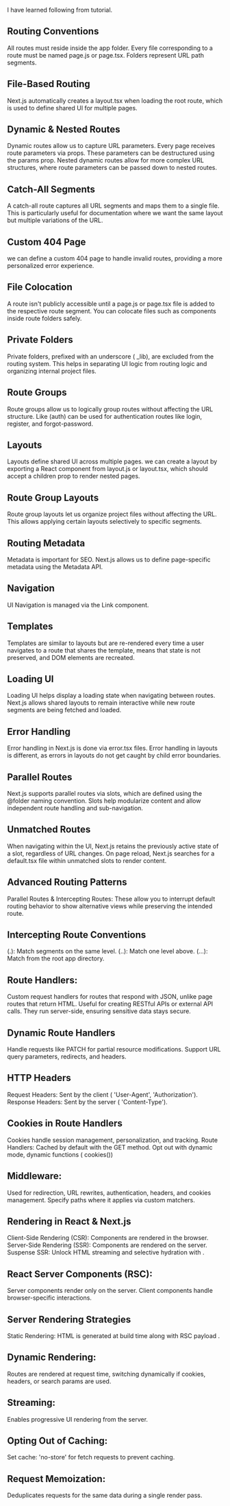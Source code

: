 I have learned following from tutorial.
## Routing Conventions
All routes must reside inside the app folder. Every file corresponding to a route must be named page.js or page.tsx. Folders represent URL path segments.
## File-Based Routing
Next.js automatically creates a layout.tsx when loading the root route, which is used to define shared UI for multiple pages.
## Dynamic & Nested Routes
Dynamic routes allow us to capture URL parameters. Every page receives route parameters via props. These parameters can be destructured using the params prop.
Nested dynamic routes allow for more complex URL structures, where route parameters can be passed down to nested routes.
## Catch-All Segments
A catch-all route captures all URL segments and maps them to a single file. This is particularly useful for documentation where we want the same layout but multiple variations of the URL.
## Custom 404 Page
we can define a custom 404 page to handle invalid routes, providing a more personalized error experience.
## File Colocation
A route isn't publicly accessible until a page.js or page.tsx file is added to the respective route segment. You can colocate files such as  components inside route folders safely.
## Private Folders
Private folders, prefixed with an underscore ( _lib), are excluded from the routing system. This helps in separating UI logic from routing logic and organizing internal project files.
## Route Groups
Route groups allow us to logically group routes without affecting the URL structure. Like (auth) can be used for authentication routes like login, register, and forgot-password.
## Layouts
Layouts define shared UI across multiple pages. we can create a layout by exporting a React component from layout.js or layout.tsx, which should accept a children prop to render nested pages.
## Route Group Layouts
Route group layouts let us organize project files without affecting the URL. This allows applying certain layouts selectively to specific segments.
## Routing Metadata
Metadata is important for SEO. Next.js allows us to define page-specific metadata using the Metadata API.
## Navigation
UI Navigation is managed via the Link component.
## Templates
Templates are similar to layouts but are re-rendered every time a user navigates to a route that shares the template, means that state is not preserved, and DOM elements are recreated.
## Loading UI
Loading UI helps display a loading state when navigating between routes. Next.js allows shared layouts to remain interactive while new route segments are being fetched and loaded.
## Error Handling
Error handling in Next.js is done via error.tsx files.
Error handling in layouts is different, as errors in layouts do not get caught by child error boundaries.
## Parallel Routes
Next.js supports parallel routes via slots, which are defined using the @folder naming convention. Slots help modularize content and allow independent route handling and sub-navigation.
## Unmatched Routes
When navigating within the UI, Next.js retains the previously active state of a slot, regardless of URL changes. On page reload, Next.js searches for a default.tsx file within unmatched slots to render content.
## Advanced Routing Patterns
Parallel Routes & Intercepting Routes: These allow you to interrupt default routing behavior to show alternative views while preserving the intended route.
## Intercepting Route Conventions
(.): Match segments on the same level.
(..): Match one level above.
(…): Match from the root app directory.
## Route Handlers:
Custom request handlers for routes that respond with JSON, unlike page routes that return HTML. Useful for creating RESTful APIs or external API calls. They run server-side, ensuring sensitive data stays secure.
## Dynamic Route Handlers
Handle requests like PATCH for partial resource modifications. Support URL query parameters, redirects, and headers.
## HTTP Headers
Request Headers: Sent by the client ( 'User-Agent', 'Authorization').
Response Headers: Sent by the server ( 'Content-Type').
## Cookies in Route Handlers
Cookies handle session management, personalization, and tracking.
Route Handlers: Cached by default with the GET method. Opt out with dynamic mode, dynamic functions ( cookies())
## Middleware: 
Used for redirection, URL rewrites, authentication, headers, and cookies management. Specify paths where it applies via custom matchers.
## Rendering in React & Next.js
Client-Side Rendering (CSR): Components are rendered in the browser.
Server-Side Rendering (SSR): Components are rendered on the server.
Suspense SSR: Unlock HTML streaming and selective hydration with <Suspense>.
## React Server Components (RSC):
Server components render only on the server.
Client components handle browser-specific interactions.
## Server Rendering Strategies
Static Rendering: HTML is generated at build time along with RSC payload .
## Dynamic Rendering:
Routes are rendered at request time, switching dynamically if cookies, headers, or search params are used.
## Streaming: 
Enables progressive UI rendering from the server.
## Opting Out of Caching: 
Set cache: 'no-store' for fetch requests to prevent caching.
## Request Memoization:
 Deduplicates requests for the same data during a single render pass.